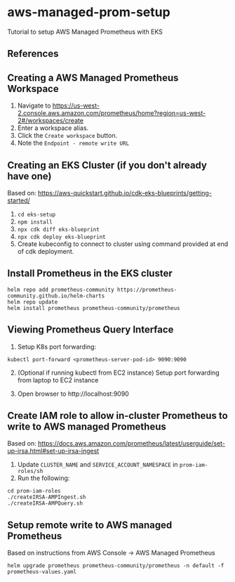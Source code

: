 # aws-managed-prom-setup

Tutorial to setup AWS Managed Prometheus with EKS

## References

## Creating a AWS Managed Prometheus Workspace

1. Navigate to https://us-west-2.console.aws.amazon.com/prometheus/home?region=us-west-2#/workspaces/create
2. Enter a workspace alias.
3. Click the `Create workspace` button.
4. Note the `Endpoint - remote write URL`

## Creating an EKS Cluster (if you don't already have one)

Based on: https://aws-quickstart.github.io/cdk-eks-blueprints/getting-started/

1. `cd eks-setup`
2. `npm install`
3. `npx cdk diff eks-blueprint`
4. `npx cdk deploy eks-blueprint`
5. Create kubeconfig to connect to cluster using command provided at end of cdk deployment.

## Install Prometheus in the EKS cluster

```
helm repo add prometheus-community https://prometheus-community.github.io/helm-charts
helm repo update
helm install prometheus prometheus-community/prometheus
```

## Viewing Prometheus Query Interface

1. Setup K8s port forwarding:

```
kubectl port-forward <prometheus-server-pod-id> 9090:9090
```

2. (Optional if running kubectl from EC2 instance) Setup port forwarding from laptop to EC2 instance

3. Open browser to http://localhost:9090

## Create IAM role to allow in-cluster Prometheus to write to AWS managed Prometheus

Based on: https://docs.aws.amazon.com/prometheus/latest/userguide/set-up-irsa.html#set-up-irsa-ingest

1. Update `CLUSTER_NAME` and `SERVICE_ACCOUNT_NAMESPACE` in `prom-iam-roles/sh`
2. Run the following:

```
cd prom-iam-roles
./createIRSA-AMPIngest.sh
./createIRSA-AMPQuery.sh
```

## Setup remote write to AWS managed Prometheus

Based on instructions from AWS Console -> AWS Managed Prometheus

```
helm upgrade prometheus prometheus-community/prometheus -n default -f prometheus-values.yaml
```

